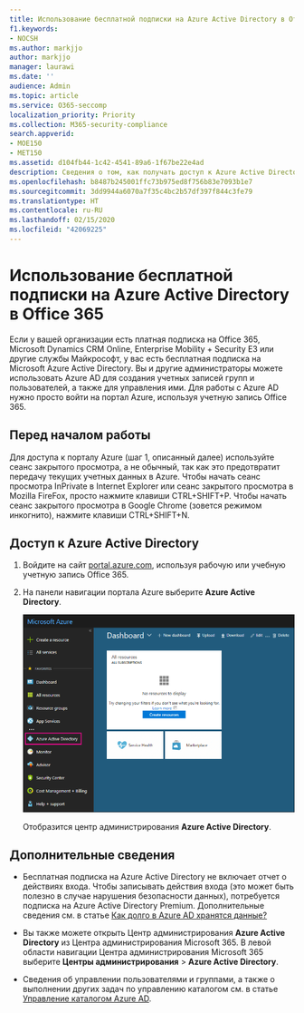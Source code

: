 ```yaml
---
title: Использование бесплатной подписки на Azure Active Directory в Office 365
f1.keywords:
- NOCSH
ms.author: markjjo
author: markjjo
manager: laurawi
ms.date: ''
audience: Admin
ms.topic: article
ms.service: O365-seccomp
localization_priority: Priority
ms.collection: M365-security-compliance
search.appverid:
- MOE150
- MET150
ms.assetid: d104fb44-1c42-4541-89a6-1f67be22e4ad
description: Сведения о том, как получать доступ к Azure Active Directory в составе платной подписки организации на Office 365.
ms.openlocfilehash: b8487b245001ffc73b975ed8f756b83e7093b1e7
ms.sourcegitcommit: 3dd9944a6070a7f35c4bc2b57df397f844c3fe79
ms.translationtype: HT
ms.contentlocale: ru-RU
ms.lasthandoff: 02/15/2020
ms.locfileid: "42069225"
---
```

# <a name="use-your-free-azure-active-directory-subscription-in-office-365"></a>Использование бесплатной подписки на Azure Active Directory в Office 365

Если у вашей организации есть платная подписка на Office 365, Microsoft Dynamics CRM Online, Enterprise Mobility + Security E3 или другие службы Майкрософт, у вас есть бесплатная подписка на Microsoft Azure Active Directory. Вы и другие администраторы можете использовать Azure AD для создания учетных записей групп и пользователей, а также для управления ими. Для работы с Azure AD нужно просто войти на портал Azure, используя учетную запись Office 365.

## <a name="before-you-begin"></a>Перед началом работы

Для доступа к порталу Azure (шаг 1, описанный далее) используйте сеанс закрытого просмотра, а не обычный, так как это предотвратит передачу текущих учетных данных в Azure. Чтобы начать сеанс просмотра InPrivate в Internet Explorer или сеанс закрытого просмотра в Mozilla FireFox, просто нажмите клавиши CTRL+SHIFT+P. Чтобы начать сеанс закрытого просмотра в Google Chrome (зовется режимом инкогнито), нажмите клавиши CTRL+SHIFT+N.

## <a name="access-azure-active-directory"></a>Доступ к Azure Active Directory

1. Войдите на сайт [portal.azure.com](https://portal.azure.com), используя рабочую или учебную учетную запись Office 365.

2. На панели навигации портала Azure выберите **Azure Active Directory**.

    ![На панели навигации портала Azure, расположенной слева, выберите пункт "Azure Active Directory".](../media/97d2d72f-ac20-46ab-898c-851f6009b453.png)

    Отобразится центр администрирования **Azure Active Directory**.

## <a name="more-information"></a>Дополнительные сведения

- Бесплатная подписка на Azure Active Directory не включает отчет о действиях входа. Чтобы записывать действия входа (это может быть полезно в случае нарушения безопасности данных), потребуется подписка на Azure Active Directory Premium. Дополнительные сведения см. в статье [Как долго в Azure AD хранятся данные?](https://docs.microsoft.com/azure/active-directory/reports-monitoring/reference-reports-data-retention#how-long-does-azure-ad-store-the-data)

- Вы также можете открыть Центр администрирования **Azure Active Directory** из Центра администрирования Microsoft 365. В левой области навигации Центра администрирования Microsoft 365 выберите **Центры администрирования** \> **Azure Active Directory**.

- Сведения об управлении пользователями и группами, а также о выполнении других задач по управлению каталогом см. в статье [Управление каталогом Azure AD](https://docs.microsoft.com/azure/active-directory/active-directory-administer).
